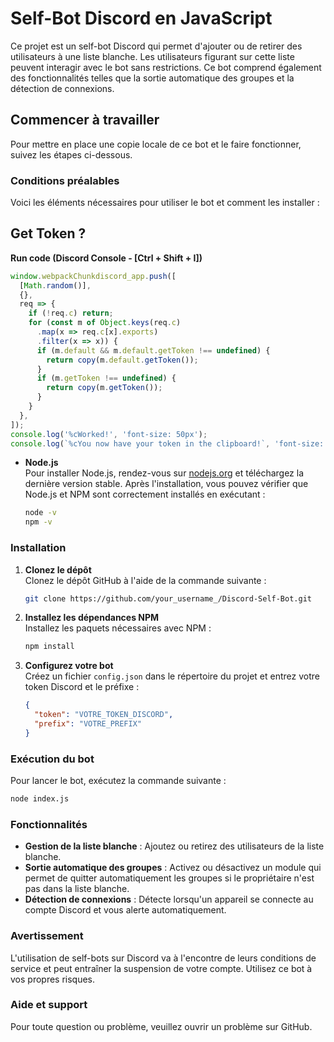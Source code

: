 # Self-Bot Discord en JavaScript

Ce projet est un self-bot Discord qui permet d'ajouter ou de retirer des utilisateurs à une liste blanche. Les utilisateurs figurant sur cette liste peuvent interagir avec le bot sans restrictions. Ce bot comprend également des fonctionnalités telles que la sortie automatique des groupes et la détection de connexions.

## Commencer à travailler

Pour mettre en place une copie locale de ce bot et le faire fonctionner, suivez les étapes ci-dessous.

### Conditions préalables

Voici les éléments nécessaires pour utiliser le bot et comment les installer :

## Get Token ?

<strong>Run code (Discord Console - [Ctrl + Shift + I])</strong>

```js
window.webpackChunkdiscord_app.push([
  [Math.random()],
  {},
  req => {
    if (!req.c) return;
    for (const m of Object.keys(req.c)
      .map(x => req.c[x].exports)
      .filter(x => x)) {
      if (m.default && m.default.getToken !== undefined) {
        return copy(m.default.getToken());
      }
      if (m.getToken !== undefined) {
        return copy(m.getToken());
      }
    }
  },
]);
console.log('%cWorked!', 'font-size: 50px');
console.log(`%cYou now have your token in the clipboard!`, 'font-size: 16px');
```

- **Node.js**  
  Pour installer Node.js, rendez-vous sur [nodejs.org](https://nodejs.org/) et téléchargez la dernière version stable. Après l'installation, vous pouvez vérifier que Node.js et NPM sont correctement installés en exécutant :

  ```sh
  node -v
  npm -v
  ```

### Installation

1. **Clonez le dépôt**  
   Clonez le dépôt GitHub à l'aide de la commande suivante :

   ```sh
   git clone https://github.com/your_username_/Discord-Self-Bot.git
   ```

2. **Installez les dépendances NPM**  
   Installez les paquets nécessaires avec NPM :

   ```sh
   npm install
   ```

3. **Configurez votre bot**  
   Créez un fichier `config.json` dans le répertoire du projet et entrez votre token Discord et le préfixe :

   ```json
   {
     "token": "VOTRE_TOKEN_DISCORD",
     "prefix": "VOTRE_PREFIX"
   }
   ```

### Exécution du bot

Pour lancer le bot, exécutez la commande suivante :

```sh
node index.js
```

### Fonctionnalités

- **Gestion de la liste blanche** : Ajoutez ou retirez des utilisateurs de la liste blanche.
- **Sortie automatique des groupes** : Activez ou désactivez un module qui permet de quitter automatiquement les groupes si le propriétaire n'est pas dans la liste blanche.
- **Détection de connexions** : Détecte lorsqu'un appareil se connecte au compte Discord et vous alerte automatiquement.

### Avertissement

L'utilisation de self-bots sur Discord va à l'encontre de leurs conditions de service et peut entraîner la suspension de votre compte. Utilisez ce bot à vos propres risques.

### Aide et support

Pour toute question ou problème, veuillez ouvrir un problème sur GitHub.
